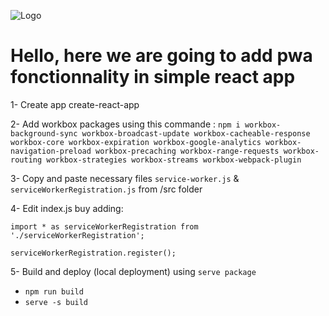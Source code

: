 ![Logo](https://cdn.cosmicjs.com/6352a0f0-28d7-11e9-804a-1fcd66628430-cosmic-pwa.jpg)
# Hello, here we are going to add pwa fonctionnality in simple react app

1- Create app create-react-app

2- Add workbox packages using this commande : `npm i workbox-background-sync workbox-broadcast-update workbox-cacheable-response workbox-core workbox-expiration workbox-google-analytics workbox-navigation-preload workbox-precaching workbox-range-requests workbox-routing workbox-strategies workbox-streams workbox-webpack-plugin`

3- Copy and paste necessary files `service-worker.js` & `serviceWorkerRegistration.js` from  /src folder 

4- Edit index.js buy adding:

  `import * as serviceWorkerRegistration from './serviceWorkerRegistration';`
  
  `serviceWorkerRegistration.register();`


5- Build and deploy (local deployment) using `serve package`

- `npm run build`
- `serve -s build`


